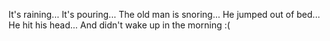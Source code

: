 It's raining...
It's pouring...
The old man is snoring...
He jumped out of bed...
He hit his head...
And didn't wake up in the morning :(
